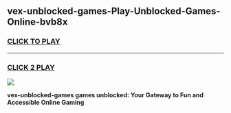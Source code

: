 
## vex-unblocked-games-Play-Unblocked-Games-Online-bvb8x
<h3>
<a href="https://premium76.site?title=vex-unblocked-games&ref=24A">CLICK TO PLAY</a></h3>
<hr>

<h3>
<a href="https://premium76.site?title=vex-unblocked-games&ref=24A">CLICK 2 PLAY</a>
  
</h3>

<a href="https://premium76.site?title=vex-unblocked-games&ref=24A"><img src="https://clearcache.store/games.png"></a>


**vex-unblocked-games games unblocked: Your Gateway to Fun and Accessible Online Gaming**
